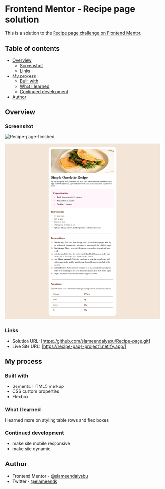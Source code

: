 # Frontend Mentor - Recipe page solution

This is a solution to the
[Recipe page challenge on Frontend Mentor](https://www.frontendmentor.io/challenges/recipe-page-KiTsR8QQKm).

## Table of contents

- [Overview](#overview)
  - [Screenshot](#screenshot)
  - [Links](#links)
- [My process](#my-process)
  - [Built with](#built-with)
  - [What I learned](#what-i-learned)
  - [Continued development](#continued-development)
- [Author](#author)

## Overview

### Screenshot
![Recipe-page-finished](https://github.com/elameendaiyabu/Recipe-page/assets/150797196/8da625d5-ae58-4e31-8df4-1b4db0599dc9)

![](./Recipe-page-finished.png)

### Links

- Solution URL: [https://github.com/elameendaiyabu/Recipe-page.git]
- Live Site URL: [https://recipe-page-project1.netlify.app/]

## My process

### Built with

- Semantic HTML5 markup
- CSS custom properties
- Flexbox

### What I learned

I learned more on styling table rows and flex boxes

### Continued development

- make site mobile responsive
- make site dynamic

## Author

- Frontend Mentor -
  [@elameendaiyabu](https://www.frontendmentor.io/profile/elameendaiyabu)
- Twitter - [@elameendk](https://www.twitter.com/elameendk)
